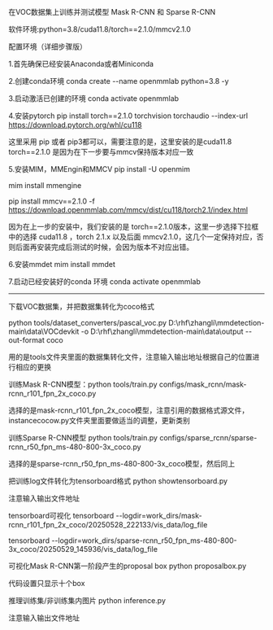 在VOC数据集上训练并测试模型 Mask R-CNN 和 Sparse R-CNN 

软件环境:python=3.8/cuda11.8/torch==2.1.0/mmcv2.1.0

配置环境（详细步骤版）

1.首先确保已经安装Anaconda或者Miniconda

2.创建conda环境 conda create --name openmmlab python=3.8 -y

3.启动激活已创建的环境 conda activate openmmlab

4.安装pytorch pip install torch==2.1.0 torchvision torchaudio --index-url https://download.pytorch.org/whl/cu118

这里采用 pip 或者 pip3都可以，需要注意的是，这里安装的是cuda11.8
torch==2.1.0 是因为在下一步要与mmcv保持版本对应一致

5.安装MIM，MMEngin和MMCV pip install -U openmim 

mim install mmengine

pip install mmcv==2.1.0 -f https://download.openmmlab.com/mmcv/dist/cu118/torch2.1/index.html

因为在上一步的安装中，我们安装的是 torch==2.1.0版本，这里一步选择下拉框中的选择 cuda11.8 ，torch 2.1.x 以及后面 mmcv2.1.0，这几个一定保持对应，否则后面再安装完成后测试的时候，会因为版本不对应出错。

6.安装mmdet mim install mmdet

7.启动已经安装好的conda 环境 conda activate openmmlab

--------------------------------------------------------

下载VOC数据集，并把数据集转化为coco格式

python tools/dataset_converters/pascal_voc.py D:\rhf\zhangli\mmdetection-main\data\VOCdevkit -o D:\rhf\zhangli\mmdetection-main\data\output --out-format coco

用的是tools文件夹里面的数据集转化文件，注意输入输出地址根据自己的位置进行相应的更换

训练Mask R-CNN模型：python tools/train.py configs/mask_rcnn/mask-rcnn_r101_fpn_2x_coco.py

选择的是mask-rcnn_r101_fpn_2x_coco模型，注意引用的数据格式源文件，instancecocow.py文件夹里面要做适当的调整，更新类别

训练Sparse R-CNN模型 python tools/train.py configs/sparse_rcnn/sparse-rcnn_r50_fpn_ms-480-800-3x_coco.py

选择的是sparse-rcnn_r50_fpn_ms-480-800-3x_coco模型，然后同上

把训练log文件转化为tensorboard格式 python showtensorboard.py

注意输入输出文件地址

tensorboard可视化 tensorboard --logdir=work_dirs/mask-rcnn_r101_fpn_2x_coco/20250528_222133/vis_data/log_file

tensorboard --logdir=work_dirs/sparse-rcnn_r50_fpn_ms-480-800-3x_coco/20250529_145936/vis_data/log_file

可视化Mask R-CNN第一阶段产生的proposal box  python proposalbox.py

代码设置只显示十个box

推理训练集/非训练集内图片 python inference.py

注意输入输出文件地址







